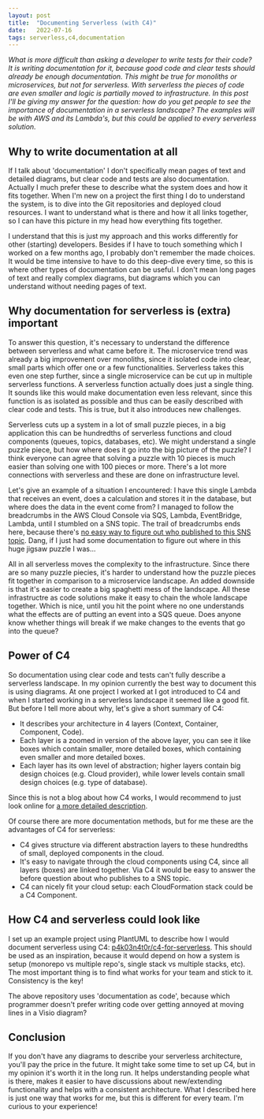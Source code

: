 ```yaml
---
layout: post
title:  "Documenting Serverless (with C4)"
date:   2022-07-16
tags: serverless,c4,documentation
---
```


_What is more difficult than asking a developer to write tests for their code? It is writing documentation for it, because good code and clear tests should already be enough documentation. This might be true for monoliths or microservices, but not for serverless. With serverless the pieces of code are even smaller and logic is partially moved to infrastructure. In this post I'll be giving my answer for the question: how do you get people to see the importance of documentation in a serverless landscape? The examples will be with AWS and its Lambda's, but this could be applied to every serverless solution._

## Why to write documentation at all

If I talk about 'documentation' I don't specifically mean pages of text and detailed diagrams, but clear code and tests are also documentation. Actually I much prefer these to describe what the system does and how it fits together. When I'm new on a project the first thing I do to understand the system, is to dive into the Git repositories and deployed cloud resources. I want to understand what is there and how it all links together, so I can have this picture in my head how everything fits together. 

I understand that this is just my approach and this works differently for other (starting) developers. Besides if I have to touch something which I worked on a few months ago, I probably don't remember the made choices. It would be time intensive to have to do this deep-dive every time, so this is where other types of documentation can be useful. I don't mean long pages of text and really complex diagrams, but diagrams which you can understand without needing pages of text.

## Why documentation for serverless is (extra) important

To answer this question, it's necessary to understand the difference between serverless and what came before it. The microservice trend was already a big improvement over monoliths, since it isolated code into clear, small parts which offer one or a few functionalities. Serverless takes this even one step further, since a single microservice can be cut up in multiple serverless functions. A serverless function actually does just a single thing. It sounds like this would make documentation even less relevant, since this function is as isolated as possible and thus can be easily described with clear code and tests. This is true, but it also introduces new challenges.

Serverless cuts up a system in a lot of small puzzle pieces, in a big application this can be hundredths of serverless functions and cloud components (queues, topics, databases, etc). We might understand a single puzzle piece, but how where does it go into the big picture of the puzzle? I think everyone can agree that solving a puzzle with 10 pieces is much easier than solving one with 100 pieces or more. There's a lot more connections with serverless and these are done on infrastructure level. 

Let's give an example of a situation I encountered: I have this single Lambda that receives an event, does a calculation and stores it in the database, but where does the data in the event come from? I managed to follow the breadcrumbs in the AWS Cloud Console via SQS, Lambda, EventBridge, Lambda, until I stumbled on a SNS topic. The trail of breadcrumbs ends here, because there's [no easy way to figure out who published to this SNS topic](https://stackoverflow.com/a/59586350). Dang, if I just had some documentation to figure out where in this huge jigsaw puzzle I was...

All in all serverless moves the complexity to the infrastructure. Since there are so many puzzle piecies, it's harder to understand how the puzzle pieces fit together in comparison to a microservice landscape. An added downside is that it's easier to create a big spaghetti mess of the landscape. All these infrastructre as code solutions make it easy to chain the whole landscape together. Which is nice, until you hit the point where no one understands what the effects are of putting an event into a SQS queue. Does anyone know whether things will break if we make changes to the events that go into the queue?

## Power of C4

So documentation using clear code and tests can't fully describe a serverless landscape. In my opinion currently the best way to document this is using diagrams. At one project I worked at I got introduced to C4 and when I started working in a serverless landscape it seemed like a good fit. But before I tell more about why, let's give a short summary of C4:

- It describes your architecture in 4 layers (Context, Container, Component, Code).
- Each layer is a zoomed in version of the above layer, you can see it like boxes which contain smaller, more detailed boxes, which containing even smaller and more detailed boxes.
- Each layer has its own level of abstraction; higher layers contain big design choices (e.g. Cloud provider), while lower levels contain small design choices (e.g. type of database).

Since this is not a blog about how C4 works, I would recommend to just look online for [a more detailed description](https://c4model.com/).

Of course there are more documentation methods, but for me these are the advantages of C4 for serverless:

- C4 gives structure via different abstraction layers to these hundredths of small, deployed components in the cloud.
- It's easy to navigate through the cloud components using C4, since all layers (boxes) are linked together. Via C4 it would be easy to answer the before question about who publishes to a SNS topic.
- C4 can nicely fit your cloud setup: each CloudFormation stack could be a C4 Component. 

## How C4 and serverless could look like

I set up an example project using PlantUML to describe how I would document serverless using C4: [p4k03n4t0r/c4-for-serverless](https://github.com/p4k03n4t0r/c4-for-serverless). This should be used as an inspiration, because it would depend on how a system is setup (monorepo vs multiple repo's, single stack vs multiple stacks, etc). The most important thing is to find what works for your team and stick to it. Consistency is the key! 

The above repository uses 'documentation as code', because which programmer doesn't prefer writing code over getting annoyed at moving lines in a Visio diagram?

## Conclusion

If you don't have any diagrams to describe your serverless architecture, you'll pay the price in the future. It might take some time to set up C4, but in my opinion it's worth it in the long run. It helps understanding people what is there, makes it easier to have discussions about new/extending functionality and helps with a consistent architecture. What I described here is just one way that works for me, but this is different for every team. I'm curious to your experience!
